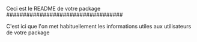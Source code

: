 Ceci est le README de votre package
###################################

C'est ici que l'on met habituellement les informations utiles aux utilisateurs de votre package
